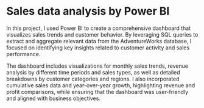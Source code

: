 # Sales data analysis by Power BI 

In this project, I used Power BI to create a comprehensive dashboard that visualizes sales trends and customer behavior. By leveraging SQL queries to extract and aggregate relevant data from the AdventureWorks database, I focused on identifying key insights related to customer activity and sales performance.

The dashboard includes visualizations for monthly sales trends, revenue analysis by different time periods and sales types, as well as detailed breakdowns by customer categories and regions. I also incorporated cumulative sales data and year-over-year growth, highlighting revenue and profit comparisons, while ensuring that the dashboard was user-friendly and aligned with business objectives.
